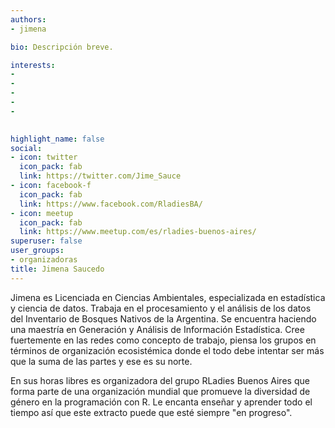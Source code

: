 ```yaml
---
authors:
- jimena

bio: Descripción breve. 

interests:
- 
- 
- 
- 
- 

  
highlight_name: false
social:
- icon: twitter
  icon_pack: fab
  link: https://twitter.com/Jime_Sauce
- icon: facebook-f
  icon_pack: fab
  link: https://www.facebook.com/RladiesBA/
- icon: meetup
  icon_pack: fab
  link: https://www.meetup.com/es/rladies-buenos-aires/
superuser: false
user_groups: 
- organizadoras
title: Jimena Saucedo
---
```


Jimena es Licenciada en Ciencias Ambientales, especializada en estadística y ciencia de datos. Trabaja en el procesamiento y el análisis de los datos del Inventario de Bosques Nativos de la Argentina. Se encuentra haciendo una maestría en Generación y Análisis de Información Estadística. Cree fuertemente en las redes como  concepto  de trabajo, piensa los grupos en términos de organización ecosistémica donde el todo debe intentar ser más que la suma de las partes y ese es su norte. 


En sus horas libres es organizadora del grupo RLadies Buenos Aires que forma parte de una organización mundial que promueve la diversidad de género en la programación con R. Le encanta enseñar y aprender todo el tiempo así que este extracto puede que esté siempre "en progreso".